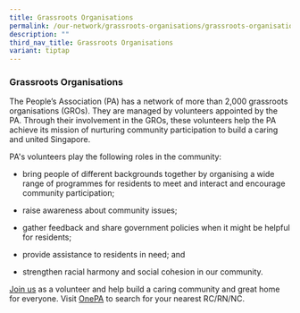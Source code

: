 ```yaml
---
title: Grassroots Organisations
permalink: /our-network/grassroots-organisations/grassroots-organisations/
description: ""
third_nav_title: Grassroots Organisations
variant: tiptap
---
```

<h3>Grassroots Organisations</h3>
<p>The People’s Association (PA) has a network of more than 2,000 grassroots
organisations (GROs). They are managed by volunteers appointed by the PA.
Through their involvement in the GROs, these volunteers help the PA achieve
its mission of nurturing community participation to build a caring and
united Singapore.</p>
<p>PA's volunteers play the following roles in the community:</p>
<ul data-tight="true" class="tight">
<li>
<p>bring people of different backgrounds together by organising a wide range
of programmes for residents to meet and interact and encourage community
participation;</p>
</li>
<li>
<p>raise awareness about community issues;</p>
</li>
<li>
<p>gather feedback and share government policies when it might be helpful
for residents;</p>
</li>
<li>
<p>provide assistance to residents in need; and</p>
</li>
<li>
<p>strengthen racial harmony and social cohesion in our community.</p>
</li>
</ul>
<p><a href="https://www.pa.gov.sg/volunteering-with-people-s-association/" rel="noopener noreferrer nofollow" target="_blank">Join us</a> as
a volunteer and help build a caring community and great home for everyone.
Visit <a href="https://www.onepa.gov.sg/rc" rel="noopener noreferrer nofollow" target="_blank">OnePA</a> to
search for your nearest RC/RN/NC.</p>
